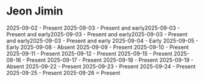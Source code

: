 # Jeon Jimin
2025-09-02 - Present
2025-09-03 - Present and early2025-09-03 - Present and early2025-09-03 - Present and early2025-09-03 - Present and early2025-09-03 - Present and early
2025-09-04 - Early
2025-09-05 - Early
2025-09-08 - Absent
2025-09-09 - Present
2025-09-10 - Present
2025-09-11 - Present
2025-09-12 - Present
2025-09-15 - Present
2025-09-16 - Present
2025-09-17 - Present
2025-09-18 - Present
2025-09-19 - Absent
2025-09-22 - Present
2025-09-23 - Present
2025-09-24 - Present
2025-09-25 - Present
2025-09-26 = Present
